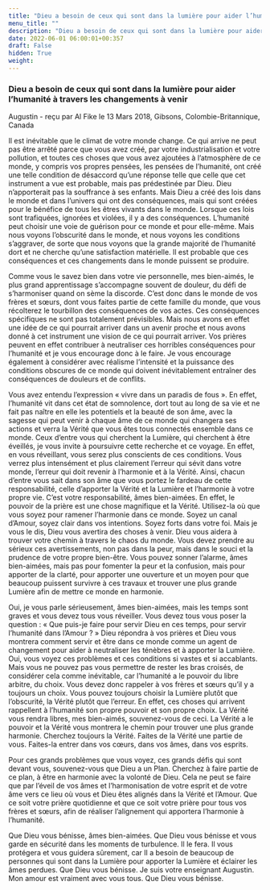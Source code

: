 ```yaml
---
title: "Dieu a besoin de ceux qui sont dans la lumière pour aider l’humanité à travers les changements à venir"
menu_title: ""
description: "Dieu a besoin de ceux qui sont dans la lumière pour aider l’humanité à travers les changements à venir"
date: 2022-06-01 06:00:01+00:357
draft: False
hidden: True
weight:
---
```

### Dieu a besoin de ceux qui sont dans la lumière pour aider l’humanité à travers les changements à venir

Augustin - reçu par Al Fike le 13 Mars 2018, Gibsons, Colombie-Britannique, Canada

Il est inévitable que le climat de votre monde change. Ce qui arrive ne peut pas être arrêté parce que vous avez créé, par votre industrialisation et votre pollution, et toutes ces choses que vous avez ajoutées à l’atmosphère de ce monde, y compris vos propres pensées, les pensées de l’humanité, ont créé une telle condition de désaccord qu’une réponse telle que celle que cet instrument a vue est probable, mais pas prédestinée par Dieu. Dieu n’apporterait pas la souffrance à ses enfants. Mais Dieu a créé des lois dans le monde et dans l’univers qui ont des conséquences, mais qui sont créées pour le bénéfice de tous les êtres vivants dans le monde. Lorsque ces lois sont trafiquées, ignorées et violées, il y a des conséquences. L’humanité peut choisir une voie de guérison pour ce monde et pour elle-même. Mais nous voyons l’obscurité dans le monde, et nous voyons les conditions s’aggraver, de sorte que nous voyons que la grande majorité de l’humanité dort et ne cherche qu’une satisfaction matérielle. Il est probable que ces conséquences et ces changements dans le monde puissent se produire.

Comme vous le savez bien dans votre vie personnelle, mes bien-aimés, le plus grand apprentissage s’accompagne souvent de douleur, du défi de s’harmoniser quand on sème la discorde. C’est donc dans le monde de vos frères et sœurs, dont vous faites partie de cette famille du monde, que vous récolterez le tourbillon des conséquences de vos actes. Ces conséquences spécifiques ne sont pas totalement prévisibles. Mais nous avons en effet une idée de ce qui pourrait arriver dans un avenir proche et nous avons donné à cet instrument une vision de ce qui pourrait arriver. Vos prières peuvent en effet contribuer à neutraliser ces horribles conséquences pour l’humanité et je vous encourage donc à le faire. Je vous encourage également à considérer avec réalisme l’intensité et la puissance des conditions obscures de ce monde qui doivent inévitablement entraîner des conséquences de douleurs et de conflits.

Vous avez entendu l’expression « vivre dans un paradis de fous ». En effet, l’humanité vit dans cet état de somnolence, dort tout au long de sa vie et ne fait pas naître en elle les potentiels et la beauté de son âme, avec la sagesse qui peut venir à chaque âme de ce monde qui changera ses actions et verra la Vérité que vous êtes tous connectés ensemble dans ce monde. Ceux d’entre vous qui cherchent la Lumière, qui cherchent à être éveillés, je vous invite à poursuivre cette recherche et ce voyage. En effet, en vous réveillant, vous serez plus conscients de ces conditions. Vous verrez plus intensément et plus clairement l’erreur qui sévit dans votre monde, l’erreur qui doit revenir à l’harmonie et à la Vérité. Ainsi, chacun d’entre vous sait dans son âme que vous portez le fardeau de cette responsabilité, celle d’apporter la Vérité et la Lumière et l’harmonie à votre propre vie. C’est votre responsabilité, âmes bien-aimées. En effet, le pouvoir de la prière est une chose magnifique et la Vérité. Utilisez-la où que vous soyez pour ramener l’harmonie dans ce monde. Soyez un canal d’Amour, soyez clair dans vos intentions. Soyez forts dans votre foi. Mais je vous le dis, Dieu vous avertira des choses à venir. Dieu vous aidera à trouver votre chemin à travers le chaos du monde. Vous devez prendre au sérieux ces avertissements, non pas dans la peur, mais dans le souci et la prudence de votre propre bien-être. Vous pouvez sonner l’alarme, âmes bien-aimées, mais pas pour fomenter la peur et la confusion, mais pour apporter de la clarté, pour apporter une ouverture et un moyen pour que beaucoup puissent survivre à ces travaux et trouver une plus grande Lumière afin de mettre ce monde en harmonie.

Oui, je vous parle sérieusement, âmes bien-aimées, mais les temps sont graves et vous devez tous vous réveiller. Vous devez tous vous poser la question : « Que puis-je faire pour servir Dieu en ces temps, pour servir l’humanité dans l’Amour ? » Dieu répondra à vos prières et Dieu vous montrera comment servir et être dans ce monde comme un agent de changement pour aider à neutraliser les ténèbres et à apporter la Lumière. Oui, vous voyez ces problèmes et ces conditions si vastes et si accablants. Mais vous ne pouvez pas vous permettre de rester les bras croisés, de considérer cela comme inévitable, car l’humanité a le pouvoir du libre arbitre, du choix. Vous devez donc rappeler à vos frères et sœurs qu’il y a toujours un choix. Vous pouvez toujours choisir la Lumière plutôt que l’obscurité, la Vérité plutôt que l’erreur. En effet, ces choses qui arrivent rappellent à l’humanité son propre pouvoir et son propre choix. La Vérité vous rendra libres, mes bien-aimés, souvenez-vous de ceci. La Vérité a le pouvoir et la Vérité vous montrera le chemin pour trouver une plus grande harmonie. Cherchez toujours la Vérité. Faites de la Vérité une partie de vous. Faites-la entrer dans vos cœurs, dans vos âmes, dans vos esprits.

Pour ces grands problèmes que vous voyez, ces grands défis qui sont devant vous, souvenez-vous que Dieu a un Plan. Cherchez à faire partie de ce plan, à être en harmonie avec la volonté de Dieu. Cela ne peut se faire que par l’éveil de vos âmes et l’harmonisation de votre esprit et de votre âme vers ce lieu où vous et Dieu êtes alignés dans la Vérité et l’Amour. Que ce soit votre prière quotidienne et que ce soit votre prière pour tous vos frères et sœurs, afin de réaliser l’alignement qui apportera l’harmonie à l’humanité.

Que Dieu vous bénisse, âmes bien-aimées. Que Dieu vous bénisse et vous garde en sécurité dans les moments de turbulence. Il le fera. Il vous protégera et vous guidera sûrement, car Il a besoin de beaucoup de personnes qui sont dans la Lumière pour apporter la Lumière et éclairer les âmes perdues. Que Dieu vous bénisse. Je suis votre enseignant Augustin. Mon amour est vraiment avec vous tous. Que Dieu vous bénisse.



